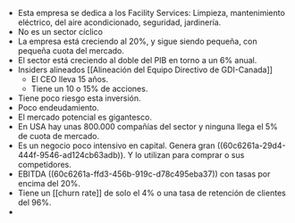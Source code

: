 - Esta empresa se dedica a los Facility Services: Limpieza, mantenimiento eléctrico, del aire acondicionado, seguridad, jardinería.
- No es un sector cíclico
- La empresa está creciendo al 20%, y sigue siendo pequeña, con pequeña cuota del mercado.
- El sector está creciendo al doble del PIB en torno a un 6% anual.
- Insiders alineados [[Alineación del Equipo Directivo de GDI-Canada]]
	- El CEO lleva 15 años.
	- Tiene un 10 o 15% de acciones.
- Tiene poco riesgo esta inversión.
- Poco endeudamiento.
- El mercado potencial es gigantesco.
- En USA hay unas 800.000 compañías del sector y ninguna llega el 5% de cuota de mercado.
- Es un negocio poco intensivo en capital. Genera gran ((60c6261a-29d4-444f-9546-ad124cb63adb)). Y lo utilizan para comprar o sus competidores.
- EBITDA ((60c6261a-ffd3-456b-919c-d78c495eba37)) con tasas por encima del 20%.
- Tiene un [[churn rate]] de solo el 4% o una tasa de retención de clientes del 96%.
-